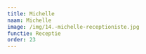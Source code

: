 ```yaml
---
title: Michelle
naam: Michelle
image: /img/14.-michelle-receptioniste.jpg
functie: Receptie
order: 23
---
```



